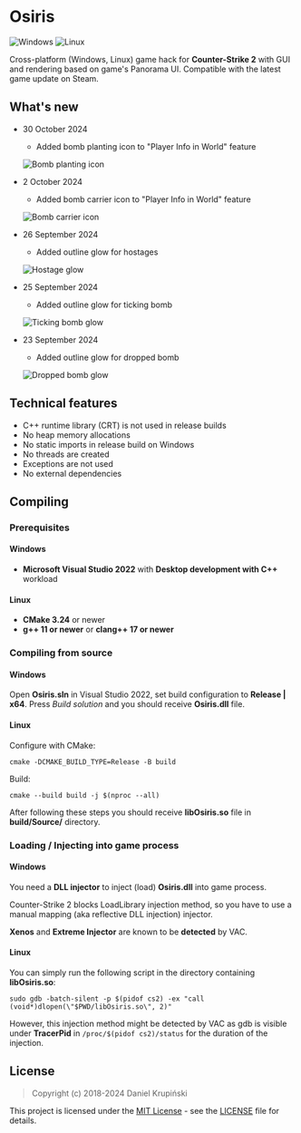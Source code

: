 # Osiris

![Windows](https://github.com/danielkrupinski/Osiris/workflows/Windows/badge.svg?branch=master&event=push)
![Linux](https://github.com/danielkrupinski/Osiris/workflows/Linux/badge.svg?branch=master&event=push)

Cross-platform (Windows, Linux) game hack for **Counter-Strike 2** with GUI and rendering based on game's Panorama UI. Compatible with the latest game update on Steam.

## What's new

* 30 October 2024
    * Added bomb planting icon to "Player Info in World" feature

    ![Bomb planting icon](https://github.com/user-attachments/assets/c7aa4e3f-4ae2-4897-8cf8-b62e3eb17b3a)

* 2 October 2024
    * Added bomb carrier icon to "Player Info in World" feature

    ![Bomb carrier icon](https://github.com/user-attachments/assets/ef903af4-20e7-4fa8-805f-fd825c672e66)

* 26 September 2024
    * Added outline glow for hostages

    ![Hostage glow](https://github.com/user-attachments/assets/e78fbebe-55df-42e2-bfc4-fb0cba3dbd30)

* 25 September 2024
    * Added outline glow for ticking bomb

    ![Ticking bomb glow](https://github.com/user-attachments/assets/ddc4063e-accb-44e8-b202-05a0bf2c49ae)

* 23 September 2024
    * Added outline glow for dropped bomb

    ![Dropped bomb glow](https://github.com/user-attachments/assets/080043c2-bff2-444e-983a-a89b275a553b)

## Technical features

* C++ runtime library (CRT) is not used in release builds
* No heap memory allocations
* No static imports in release build on Windows
* No threads are created
* Exceptions are not used
* No external dependencies

## Compiling

### Prerequisites

#### Windows

* **Microsoft Visual Studio 2022** with **Desktop development with C++** workload

#### Linux

* **CMake 3.24** or newer
* **g++ 11 or newer** or **clang++ 17 or newer**

### Compiling from source

#### Windows

Open **Osiris.sln** in Visual Studio 2022, set build configuration to **Release | x64**. Press *Build solution* and you should receive **Osiris.dll** file.

#### Linux

Configure with CMake:

    cmake -DCMAKE_BUILD_TYPE=Release -B build

Build:

    cmake --build build -j $(nproc --all)

After following these steps you should receive **libOsiris.so** file in **build/Source/** directory.

### Loading / Injecting into game process

#### Windows

You need a **DLL injector** to inject (load) **Osiris.dll** into game process.

Counter-Strike 2 blocks LoadLibrary injection method, so you have to use a manual mapping (aka reflective DLL injection) injector.

**Xenos** and **Extreme Injector** are known to be **detected** by VAC.

#### Linux

You can simply run the following script in the directory containing **libOsiris.so**:

    sudo gdb -batch-silent -p $(pidof cs2) -ex "call (void*)dlopen(\"$PWD/libOsiris.so\", 2)"

However, this injection method might be detected by VAC as gdb is visible under **TracerPid** in `/proc/$(pidof cs2)/status` for the duration of the injection.

## License

> Copyright (c) 2018-2024 Daniel Krupiński

This project is licensed under the [MIT License](https://opensource.org/licenses/mit-license.php) - see the [LICENSE](https://github.com/danielkrupinski/Osiris/blob/master/LICENSE) file for details.
